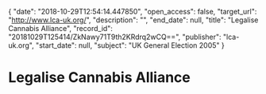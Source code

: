 {
  "date": "2018-10-29T12:54:14.447850", 
  "open_access": false, 
  "target_url": "http://www.lca-uk.org/", 
  "description": "", 
  "end_date": null, 
  "title": "Legalise Cannabis Alliance", 
  "record_id": "20181029T125414/ZkNawy71T9th2KRdrq2wCQ==", 
  "publisher": "lca-uk.org", 
  "start_date": null, 
  "subject": "UK General Election 2005"
}

# Legalise Cannabis Alliance


